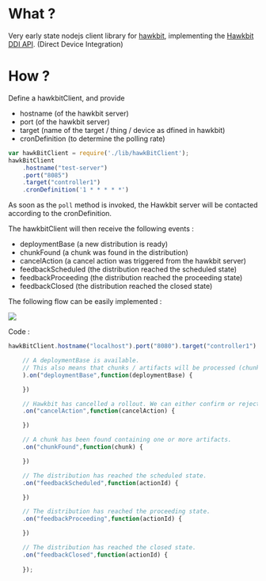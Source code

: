 # What ?

Very early state nodejs client library for [hawkbit](https://github.com/eclipse/hawkbit), implementing the [Hawkbit DDI API](https://github.com/eclipse/hawkbit/wiki/Direct-Device-Integration-API). (Direct Device Integration)

# How ?

Define a hawkbitClient, and provide 

- hostname (of the hawkbit server)
- port (of the hawkbit server)
- target (name of the target / thing / device as dfined in hawkbit)
- cronDefinition (to determine the polling rate)

```javascript
var hawkBitClient = require('./lib/hawkBitClient');
hawkBitClient
	.hostname("test-server")
	.port("8085")
	.target("controller1")
	.cronDefinition('1 * * * * *')
```

As soon as the `poll` method is invoked, the Hawkbit server will be contacted according to the cronDefinition.

The hawkbitClient will then receive the following events :

- deploymentBase (a new distribution is ready)
- chunkFound (a chunk was found in the distribution)
- cancelAction (a cancel action was triggered from the hawkbit server)
- feedbackScheduled (the distribution reached the scheduled state)
- feedbackProceeding (the distribution reached the proceeding state)
- feedbackClosed (the distribution reached the closed state)



The following flow can be easily implemented :

![](https://dl.dropboxusercontent.com/u/13246619/hawkbit/Hawkbit%20DDI%20happy%20flow.png)

Code :

```javascript
hawkBitClient.hostname("localhost").port("8080").target("controller1").poll(

	// A deploymentBase is available.
	// This also means that chunks / artifacts will be processed (chunkFound) .
	).on("deploymentBase",function(deploymentBase) {

	})

	// Hawkbit has cancelled a rollout. We can either confirm or reject the cancellation.
	.on("cancelAction",function(cancelAction) {

	})

	// A chunk has been found containing one or more artifacts.
	.on("chunkFound",function(chunk) {

	})

	// The distribution has reached the scheduled state.
	.on("feedbackScheduled",function(actionId) {

	})

	// The distribution has reached the proceeding state.
	.on("feedbackProceeding",function(actionId) {

	})

	// The distribution has reached the closed state.
	.on("feedbackClosed",function(actionId) {
		
	});
```	